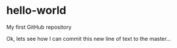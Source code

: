 # hello-world
My first GitHub repository

Ok, lets see how I can commit this new line of text to the master...
